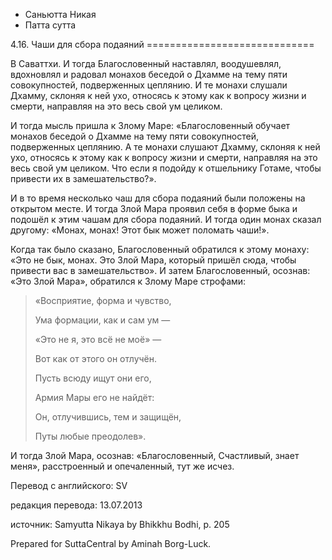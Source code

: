 









* Саньютта Никая
* Патта сутта


4\.16\. Чаши для сбора подаяний
\=\=\=\=\=\=\=\=\=\=\=\=\=\=\=\=\=\=\=\=\=\=\=\=\=\=\=\=\=



В Саваттхи\. И тогда Благословенный наставлял, воодушевлял, вдохновлял и радовал монахов беседой о Дхамме на тему пяти совокупностей, подверженных цеплянию\. И те монахи слушали Дхамму, склоняя к ней ухо, относясь к этому как к вопросу жизни и смерти, направляя на это весь свой ум целиком\.


И тогда мысль пришла к Злому Маре: «Благословенный обучает монахов беседой о Дхамме на тему пяти совокупностей, подверженных цеплянию\. А те монахи слушают Дхамму, склоняя к ней ухо, относясь к этому как к вопросу жизни и смерти, направляя на это весь свой ум целиком\. Что если я подойду к отшельнику Готаме, чтобы привести их в замешательство?»\.


И в то время несколько чаш для сбора подаяний были положены на открытом месте\. И тогда Злой Мара проявил себя в форме быка и подошёл к этим чашам для сбора подаяний\. И тогда один монах сказал другому: «Монах, монах\! Этот бык может поломать чаши\!»\.


Когда так было сказано, Благословенный обратился к этому монаху: «Это не бык, монах\. Это Злой Мара, который пришёл сюда, чтобы привести вас в замешательство»\. И затем Благословенный, осознав: «Это Злой Мара», обратился к Злому Маре строфами:



> «Восприятие, форма и чувство,  
> 
> Ума формации, как и сам ум —  
> 
> «Это не я, это всё не моё» —  
> 
> Вот как от этого он отлучён\.  
> 
>   
> 
> Пусть всюду ищут они его,  
> 
> Армия Мары его не найдёт:  
> 
> Он, отлучившись, тем и защищён,  
> 
> Путы любые преодолев»\.


И тогда Злой Мара, осознав: «Благословенный, Счастливый, знает меня», расстроенный и опечаленный, тут же исчез\.



Перевод с английского: SV


редакция перевода: 13\.07\.2013


источник: Samyutta Nikaya by Bhikkhu Bodhi, p\. 205


Prepared for SuttaCentral by Aminah Borg\-Luck\.






